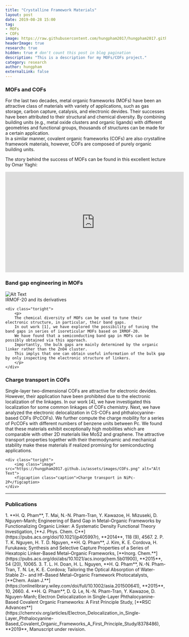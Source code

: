 ```yaml
---
title: "Crystalline Framework Materials"
layout: post
date: 2019-08-28 15:00
tag: 
- MOFs
- COFs
image: https://raw.githubusercontent.com/hungpham2017/hungpham2017.github.io/master/assets/images/MOFs.png
headerImage: true
research: true
hidden: true # don't count this post in blog pagination
description: "This is a description for my MOFs/COFs project."
category: research
author: hungpham
externalLink: false
---
```


<h3>MOFs and COFs</h3>
<p>
For the last two decades, metal organic frameworks (MOFs) have been an attractive class of materials 
with variety of applications, such as gas storage, carbon capture, catalysis, and electronic devides.
Their successes have been attributed to their structural and chemical diversity. By combining building units (e.g., 
metal oxide clusters and organic ligands) with different geometries and functional groups, thousands of structures 
can be made for a certain application.
<br>In a similar manner, covalent organic frameworks (COFs) are also crystalline framework materials,
however, COFs are composed of purely organic building units.

The story behind the success of MOFs can be found in this excellent lecture by Omar Yaghi:
<div class="video">
<iframe style="display: block; margin: auto;" width="560" height="315" src="https://www.youtube.com/embed/bzDIH7olP0c" frameborder="0" allow="accelerometer; autoplay; encrypted-media; gyroscope; picture-in-picture" allowfullscreen></iframe>
</div>

</p>

<div class="breaker"></div>

<h3>Band gap engineering in MOFs</h3>
<div class="side-by-side">
    <div class="toleft">
        <img class="image" src="https://hungpham2017.github.io/assets/images/MOFs_bandgap.png" alt="Alt Text">
        <figcaption class="caption">IRMOF-20 and its derivatives</figcaption>
    </div>

    <div class="toright">
        <p>
        The chemical diversity of MOFs can be used to tune their electronic structure, in particular, their band gaps.
        In out work [1], we have explored the possibility of tuning the band gaps in series of isoreticular MOFs based on IRMOF-20.
        We have found that a semiconducting band gap in MOFs can be possibly obtained via this approach. 
        Importantly, the bulk gaps are mainly determined by the organic linker rather than the ZnO4 cluster.
        This implys that one can obtain useful information of the bulk gap by only inspecting the electronic structure of linkers.
        </p>
    </div>
</div>

<div class="breaker"></div>

<h3>Charge transport in COFs</h3>
<div class="side-by-side">
    <div class="toleft">
        <p>
        Single-layer two-dimensional COFs are attractive for electronic devides. However, their application have been prohibited due to 
        the electronic localization of the linkages. In our work [4], we have investigated this localization for some common linkages 
        of COFs chemistry. Next, we have analyzed the electronic delocalization in CS-COFs and phthalocyanine-based COFs (PcCOFs). We further 
        compute the charge mobility for a series of PcCOFs with different numbers of benzene units between Pc. We found that these materials 
        exhibit exceptionally high mobilities which are comparable with other 2D materials like MoS2 and graphene. 
        The attractive transport properties together with their thermodynamic and mechanical stability make these materials if realized promising 
        for semiconducting applications. 
        </p>
    </div>

    <div class="toright">
        <img class="image" src="https://hungpham2017.github.io/assets/images/COFs.png" alt="Alt Text">
        <figcaption class="caption">Charge transport in NiPc-2P</figcaption>
    </div>
</div>

---
<h3>Publications</h3>
1. **H. Q. Pham**, T. Mai, N.-N. Pham-Tran, Y. Kawazoe, H. Mizuseki, D. Nguyen-Manh; Engineering of Band Gap in Metal–Organic Frameworks by Functionalizing Organic Linker: A Systematic Density Functional Theory Investigation, [**J. Phys. Chem. C**](https://pubs.acs.org/doi/10.1021/jp405997r), **2014**, 118 (9), 4567.
2. P. T. K. Nguyen, H. T. D. Nguyen, **H. Q. Pham**, J. Kim, K. E. Cordova, H. Furukawa; Synthesis and Selective Capture Properties of a Series of Hexatopic Linker-Based Metal–Organic Frameworks, [**Inorg. Chem.**](https://pubs.acs.org/doi/abs/10.1021/acs.inorgchem.5b01900), **2015**, 54 (20), 10065.
3. T. L. H. Doan, H. L. Nguyen, **H. Q. Pham**, N.-N. Pham-Tran, T. N. Le, K. E. Cordova; Tailoring the Optical Absorption of Water-Stable Zr− and Hf−Based Metal–Organic Framework Photocatalysts, [**Chem. Asian J.**](https://onlinelibrary.wiley.com/doi/full/10.1002/asia.201500641), **2015**, 10, 2660.
4. **H. Q. Pham**, D. Q. Le, N.-N. Pham-Tran, Y. Kawazoe, D. Nguyen-Manh; Electron Delocalization in Single-Layer Phthalocyanine-Based Covalent Organic Frameworks: A First Principle Study, [**RSC Advances**](https://chemrxiv.org/articles/Electron_Delocalization_in_Single-Layer_Phthalocyanine-Based_Covalent_Organic_Frameworks_A_First_Principle_Study/8378486), **2019**, Manuscript under revision.

